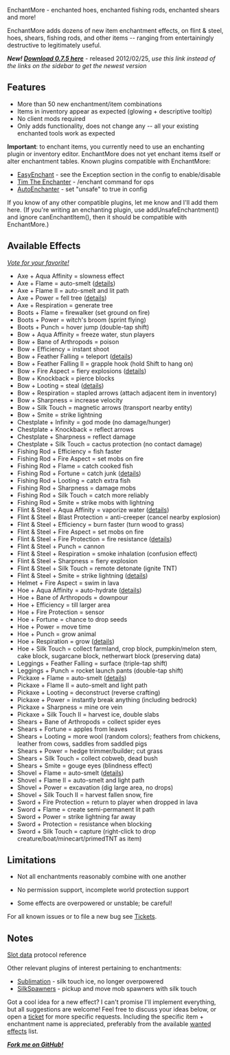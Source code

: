 EnchantMore - enchanted hoes, enchanted fishing rods, enchanted shears and more!

EnchantMore adds dozens of new item enchantment effects,
on flint & steel, hoes, shears, fishing rods, and other items --
ranging from entertainingly destructive to legitimately useful.

***New! [Download 0.7.5 here](http://dev.bukkit.org/server-mods/enchantmore/files/8-enchant-more-0-7-5/)*** - released 2012/02/25, 
*use this link instead of the links on the sidebar to get the newest version*

## Features
* More than 50 new enchantment/item combinations
* Items in inventory appear as expected (glowing + descriptive tooltip) 
* No client mods required
* Only adds functionality, does not change any -- all your existing enchanted tools work as expected

**Important**: to enchant items, you currently need to use an enchanting plugin or inventory editor. EnchantMore does not yet enchant items itself or alter enchantment tables. Known plugins compatible with EnchantMore:

* [EasyEnchant](http://dev.bukkit.org/server-mods/easyenchant/) - see the Exception section in the config to enable/disable
* [Tim The Enchanter](http://dev.bukkit.org/server-mods/enchanter/) - /enchant command for ops
* [AutoEnchanter](http://dev.bukkit.org/server-mods/autoenchanter/) - set "unsafe" to true in config 

If you know of any other compatible plugins, let me know and I'll add them here. (If you're writing an enchanting plugin, use addUnsafeEnchantment() and 
ignore canEnchantItem(), then it should be compatible with EnchantMore.)

## Available Effects
*[Vote for your favorite!](http://dev.bukkit.org/server-mods/enchantmore/polls/what-is-your-favorite-enchantment-in-enchant-more-0/)*

* Axe + Aqua Affinity = slowness effect
* Axe + Flame = auto-smelt ([details](http://dev.bukkit.org/server-mods/enchantmore/images/2-pickaxe-shovel-axe-flame-auto-smelt/))
* Axe + Flame II = auto-smelt and lit path
* Axe + Power = fell tree ([details](http://dev.bukkit.org/server-mods/enchantmore/images/3-axe-power-fell-tree/))
* Axe + Respiration = generate tree
* Boots + Flame = firewalker (set ground on fire)
* Boots + Power = witch's broom (sprint flying)
* Boots + Punch = hover jump (double-tap shift)
* Bow + Aqua Affinity = freeze water, stun players
* Bow + Bane of Arthropods = poison
* Bow + Efficiency = instant shoot
* Bow + Feather Falling = teleport ([details](http://dev.bukkit.org/server-mods/enchantmore/images/4-bow-feather-falling-teleport/))
* Bow + Feather Falling II = grapple hook (hold Shift to hang on)
* Bow + Fire Aspect = fiery explosions ([details](http://dev.bukkit.org/server-mods/enchantmore/images/5-bow-fire-aspect-fiery-explosions/))
* Bow + Knockback = pierce blocks
* Bow + Looting = steal ([details](http://dev.bukkit.org/server-mods/enchantmore/images/6-bow-looting-steal/))
* Bow + Respiration = stapled arrows (attach adjacent item in inventory)
* Bow + Sharpness = increase velocity
* Bow + Silk Touch = magnetic arrows (transport nearby entity)
* Bow + Smite = strike lightning
* Chestplate + Infinity = god mode (no damage/hunger)
* Chestplate + Knockback = reflect arrows
* Chestplate + Sharpness = reflect damage 
* Chestplate + Silk Touch = cactus protection (no contact damage)
* Fishing Rod + Efficiency = fish faster
* Fishing Rod + Fire Aspect = set mobs on fire
* Fishing Rod + Flame = catch cooked fish
* Fishing Rod + Fortune = catch junk ([details](http://dev.bukkit.org/server-mods/enchantmore/images/7-fishing-rod-fortune-catch-sunken-treasure/))
* Fishing Rod + Looting = catch extra fish
* Fishing Rod + Sharpness = damage mobs
* Fishing Rod + Silk Touch = catch more reliably
* Fishing Rod + Smite = strike mobs with lightning
* Flint & Steel + Aqua Affinity = vaporize water ([details](http://dev.bukkit.org/server-mods/enchantmore/images/9-flint-steel-aqua-affinity-vaporize-water/))
* Flint & Steel + Blast Protection = anti-creeper (cancel nearby explosion)
* Flint & Steel + Efficiency = burn faster (turn wood to grass)
* Flint & Steel + Fire Aspect = set mobs on fire
* Flint & Steel + Fire Protection = fire resistance ([details](http://dev.bukkit.org/server-mods/enchantmore/images/10-flint-steel-fire-protection-fire-resistance/))
* Flint & Steel + Punch = cannon
* Flint & Steel + Respiration = smoke inhalation (confusion effect)
* Flint & Steel + Sharpness = fiery explosion
* Flint & Steel + Silk Touch = remote detonate (ignite TNT)
* Flint & Steel + Smite = strike lightning ([details](http://dev.bukkit.org/server-mods/enchantmore/images/8-fishing-rod-smite-strike-lightning/))
* Helmet + Fire Aspect = swim in lava
* Hoe + Aqua Affinity = auto-hydrate ([details](http://dev.bukkit.org/server-mods/enchantmore/images/11-hoe-aqua-affinity-auto-hydrate/))
* Hoe + Bane of Arthropods = downpour
* Hoe + Efficiency = till larger area
* Hoe + Fire Protection = sensor
* Hoe + Fortune = chance to drop seeds
* Hoe + Power = move time
* Hoe + Punch = grow animal
* Hoe + Respiration = grow ([details](http://dev.bukkit.org/server-mods/enchantmore/images/12-hoe-respiration-grow/))
* Hoe + Silk Touch = collect farmland, crop block, pumpkin/melon stem, cake block, sugarcane block, netherwart block (preserving data)
* Leggings + Feather Falling = surface (triple-tap shift)
* Leggings + Punch = rocket launch pants (double-tap shift)
* Pickaxe + Flame = auto-smelt ([details](http://dev.bukkit.org/server-mods/enchantmore/images/2-pickaxe-shovel-axe-flame-auto-smelt/))
* Pickaxe + Flame II = auto-smelt and light path
* Pickaxe + Looting = deconstruct (reverse crafting)
* Pickaxe + Power = instantly break anything (including bedrock)
* Pickaxe + Sharpness = mine ore vein
* Pickaxe + Silk Touch II = harvest ice, double slabs
* Shears + Bane of Arthropods = collect spider eyes
* Shears + Fortune = apples from leaves
* Shears + Looting = more wool (random colors); feathers from chickens, leather from cows, saddles from saddled pigs
* Shears + Power = hedge trimmer/builder; cut grass
* Shears + Silk Touch = collect cobweb, dead bush
* Shears + Smite = gouge eyes (blindness effect)
* Shovel + Flame = auto-smelt ([details](http://dev.bukkit.org/server-mods/enchantmore/images/2-pickaxe-shovel-axe-flame-auto-smelt/))
* Shovel + Flame II = auto-smelt and light path
* Shovel + Power = excavation (dig large area, no drops)
* Shovel + Silk Touch II = harvest fallen snow, fire
* Sword + Fire Protection = return to player when dropped in lava
* Sword + Flame = create semi-permanent lit path
* Sword + Power = strike lightning far away
* Sword + Protection = resistance when blocking 
* Sword + Silk Touch = capture (right-click to drop creature/boat/minecart/primedTNT as item)

## Limitations
* Not all enchantments reasonably combine with one another

* No permission support, incomplete world protection support

* Some effects are overpowered or unstable; be careful!

For all known issues or to file a new bug see [Tickets](http://dev.bukkit.org/server-mods/enchantmore/tickets/).

## Notes
[Slot data](http://wiki.vg/Slot\_Data) protocol reference

Other relevant plugins of interest pertaining to enchantments:

* [Sublimation](http://dev.bukkit.org/server-mods/sublimation/) - silk touch ice, no longer overpowered
* [SilkSpawners](http://dev.bukkit.org/server-mods/silkspawners/) - pickup and move mob spawners with silk touch

Got a cool idea for a new effect? I can't promise I'll implement everything, but all suggestions are welcome!
Feel free to discuss your ideas below, or open a [ticket](http://dev.bukkit.org/server-mods/enchantmore/tickets/)
for more specific requests. Including the specific item + enchantment name is appreciated, preferably
from the available [wanted effects](http://dev.bukkit.org/server-mods/enchantmore/pages/wanted-effects/) list.

***[Fork me on GitHub!](https://github.com/mushroomhostage/EnchantMore)***
